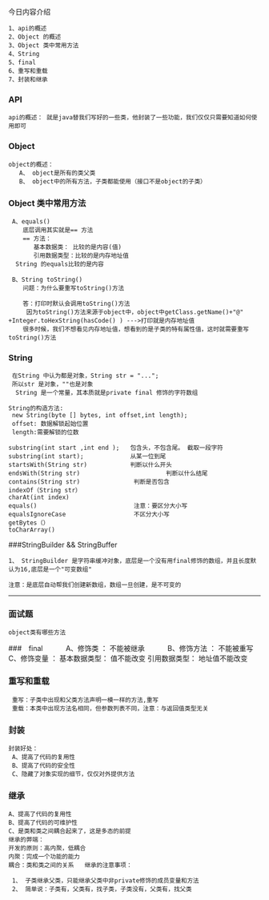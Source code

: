 今日内容介绍
```
1、api的概述
2、Object 的概述
3、Object 类中常用方法
4、String 
5、final
6、重写和重载
7、封装和继承
```

### API 
    api的概述： 就是java替我们写好的一些类，他封装了一些功能，我们仅仅只需要知道如何使用即可

### Object 
    object的概述：
       A、 object是所有的类父类
       B、 object中的所有方法，子类都能使用（接口不是object的子类）
     
### Object 类中常用方法
     A、equals()  
        底层调用其实就是== 方法
        == 方法：
           基本数据类： 比较的是内容(值)
           引用数据类型：比较的是内存地址值
      String 的equals比较的是内容  

     B、String toString()
        问题：为什么要重写toString()方法
         
        答：打印时默认会调用toString()方法
         因为toString()方法来源于object中，object中getClass.getName()+"@" +Integer.toHexString(hasCode() ) --->打印就是内存地址值
        很多时候，我们不想看见内存地址值，想看到的是子类的特有属性值，这时就需要重写toString()方法


### String 
     在String 中认为都是对象，String str = "...";
     所以str 是对象，""也是对象
      String 是一个常量，其本质就是private final 修饰的字符数组     

    String的构造方法:
     new String(byte [] bytes, int offset,int length);
     offset: 数据解锁起始位置
     length:需要解锁的位数
  
    substring(int start ,int end );   包含头，不包含尾。 截取一段字符
    substring(int start);             从某一位到尾
    startsWith(String str)            判断以什么开头
    endsWith(String str)                        判断以什么结尾    
    contains(String str)               判断是否包含
    indexOf（String str）      
    charAt(int index)
    equals()                           注意：要区分大小写
    equalsIgnoreCase                   不区分大小写
    getBytes（）    
    toCharArray()            
    

###StringBuilder && StringBuffer

    1、 StringBuilder 是字符串缓冲对象，底层是一个没有用final修饰的数组，并且长度默认为16,底层是一个"可变数组"

    注意：是底层自动帮我们创建新数组，数组一旦创建，是不可变的

  

------------------------------------------------------------------------------------






### 面试题
    object类有哪些方法
   
    
###　final
　　　A、修饰类 ： 不能被继承
　　　B、修饰方法 ： 不能被重写
     C、修饰变量 ：  基本数据类型： 值不能改变
                    引用数据类型： 地址值不能改变



###  重写和重载
     重写：子类中出现和父类方法声明一模一样的方法,重写
     重载：本类中出现方法名相同，但参数列表不同，注意：与返回值类型无关


### 封装
    封装好处：
     A、提高了代码的复用性
     B、提高了代码的安全性
     C、隐藏了对象实现的细节，仅仅对外提供方法
 
### 继承
    A、提高了代码的复用性
    B、提高了代码的可维护性
    C、是类和类之间耦合起来了，这是多态的前提
    继承的弊端：
    开发的原则：高内聚，低耦合
    内聚：完成一个功能的能力
    耦合：类和类之间的关系   继承的注意事项：
 
     1、 子类继承父类，只能继承父类中非private修饰的成员变量和方法
     2、 简单说：子类有，父类有，找子类，子类没有，父类有，找父类
         
